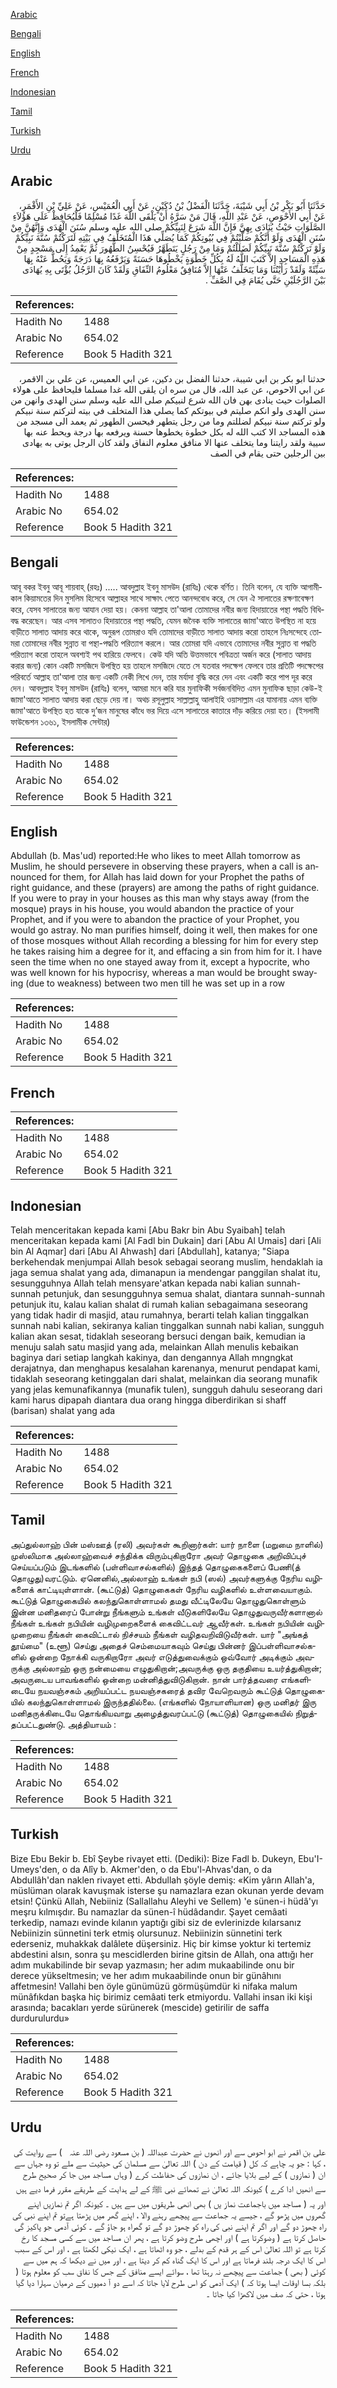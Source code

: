 [Arabic](#arabic)

[Bengali](#bengali)

[English](#english)

[French](#french)

[Indonesian](#indonesian)

[Tamil](#tamil)

[Turkish](#turkish)

[Urdu](#urdu)

## Arabic


<div dir="rtl" lang="ar" style={{fontSize:'larger',backgroundColor:'#f8f9fa',padding:20}}>
حَدَّثَنَا أَبُو بَكْرِ بْنُ أَبِي شَيْبَةَ، حَدَّثَنَا الْفَضْلُ بْنُ دُكَيْنٍ، عَنْ أَبِي الْعُمَيْسِ، عَنْ عَلِيِّ بْنِ الأَقْمَرِ، عَنْ أَبِي الأَحْوَصِ، عَنْ عَبْدِ اللَّهِ، قَالَ مَنْ سَرَّهُ أَنْ يَلْقَى اللَّهَ غَدًا مُسْلِمًا فَلْيُحَافِظْ عَلَى هَؤُلاَءِ الصَّلَوَاتِ حَيْثُ يُنَادَى بِهِنَّ فَإِنَّ اللَّهَ شَرَعَ لِنَبِيِّكُمْ صلى الله عليه وسلم سُنَنَ الْهُدَى وَإِنَّهُنَّ مِنْ سُنَنِ الْهُدَى وَلَوْ أَنَّكُمْ صَلَّيْتُمْ فِي بُيُوتِكُمْ كَمَا يُصَلِّي هَذَا الْمُتَخَلِّفُ فِي بَيْتِهِ لَتَرَكْتُمْ سُنَّةَ نَبِيِّكُمْ وَلَوْ تَرَكْتُمْ سُنَّةَ نَبِيِّكُمْ لَضَلَلْتُمْ وَمَا مِنْ رَجُلٍ يَتَطَهَّرُ فَيُحْسِنُ الطُّهُورَ ثُمَّ يَعْمِدُ إِلَى مَسْجِدٍ مِنْ هَذِهِ الْمَسَاجِدِ إِلاَّ كَتَبَ اللَّهُ لَهُ بِكُلِّ خَطْوَةٍ يَخْطُوهَا حَسَنَةً وَيَرْفَعُهُ بِهَا دَرَجَةً وَيَحُطُّ عَنْهُ بِهَا سَيِّئَةً وَلَقَدْ رَأَيْتُنَا وَمَا يَتَخَلَّفُ عَنْهَا إِلاَّ مُنَافِقٌ مَعْلُومُ النِّفَاقِ وَلَقَدْ كَانَ الرَّجُلُ يُؤْتَى بِهِ يُهَادَى بَيْنَ الرَّجُلَيْنِ حَتَّى يُقَامَ فِي الصَّفِّ ‏.‏
</div>
<div style={{backgroundColor:'#f8f9fa',padding:20, marginBottom: 10}}><table> <thead> <tr> <th>References:</th> <th></th> </tr> </thead> <tbody><tr><td>Hadith No</td><td>1488</td></tr><tr><td>Arabic No</td><td>654.02</td></tr><tr><td>Reference</td><td>Book 5 Hadith 321</td></tr></tbody></table></div>


<div dir="rtl" lang="ar" style={{fontSize:'larger',backgroundColor:'#f8f9fa',padding:20}}>
حدثنا ابو بكر بن ابي شيبة، حدثنا الفضل بن دكين، عن ابي العميس، عن علي بن الاقمر، عن ابي الاحوص، عن عبد الله، قال من سره ان يلقى الله غدا مسلما فليحافظ على هولاء الصلوات حيث ينادى بهن فان الله شرع لنبيكم صلى الله عليه وسلم سنن الهدى وانهن من سنن الهدى ولو انكم صليتم في بيوتكم كما يصلي هذا المتخلف في بيته لتركتم سنة نبيكم ولو تركتم سنة نبيكم لضللتم وما من رجل يتطهر فيحسن الطهور ثم يعمد الى مسجد من هذه المساجد الا كتب الله له بكل خطوة يخطوها حسنة ويرفعه بها درجة ويحط عنه بها سيية ولقد رايتنا وما يتخلف عنها الا منافق معلوم النفاق ولقد كان الرجل يوتى به يهادى بين الرجلين حتى يقام في الصف
</div>
<div style={{backgroundColor:'#f8f9fa',padding:20, marginBottom: 10}}><table> <thead> <tr> <th>References:</th> <th></th> </tr> </thead> <tbody><tr><td>Hadith No</td><td>1488</td></tr><tr><td>Arabic No</td><td>654.02</td></tr><tr><td>Reference</td><td>Book 5 Hadith 321</td></tr></tbody></table></div>

## Bengali


<div dir="ltr" lang="bn" style={{fontSize:'larger',backgroundColor:'#f8f9fa',padding:20}}>
আবূ বকর ইবনু আবূ শায়বাহ্ (রহঃ) ..... আবদুল্লাহ ইবনু মাসউদ (রাযিঃ) থেকে বর্ণিত। তিনি বলেন, যে ব্যক্তি আগামীকাল কিয়ামতের দিন মুসলিম হিসেবে আল্লাহর সাথে সাক্ষাৎ পেতে আনন্দবোধ করে, সে যেন ঐ সালাতের রক্ষণাবেক্ষণ করে, যেসব সালাতের জন্য আযান দেয়া হয়। কেননা আল্লাহ তা'আলা তোমাদের নবীর জন্য হিদায়াতের পন্থা পদ্ধতি বিধিবদ্ধ করেছেন। আর এসব সালাতও হিদায়াতের পন্থা পদ্ধতি, যেমন জনৈক ব্যক্তি সালাতের জামা'আতে উপস্থিত না হয়ে বাড়ীতে সালাত আদায় করে থাকে, অনুরূপ তোমরাও যদি তোমাদের বাড়ীতে সালাত আদায় করো তাহলে নিঃসন্দেহে তোমরা তোমাদের নবীর সুন্নাত বা পন্থা-পদ্ধতি পরিত্যাগ করলে। আর তোমরা যদি এভাবে তোমাদের নবীর সুন্নাত বা পদ্ধতি পরিত্যাগ করো তাহলে অবশ্যই পথ হারিয়ে ফেলবে। কেউ যদি অতি উত্তমভাবে পবিত্রতা অর্জন করে (সালাত আদায় করার জন্য) কোন একটি মসজিদে উপস্থিত হয় তাহলে মসজিদে যেতে সে যতবার পদক্ষেপ ফেলবে তার প্রতিটি পদক্ষেপের পরিবর্তে আল্লাহ তা'আলা তার জন্য একটি নেকী লিখে দেন, তার মর্যাদা বৃদ্ধি করে দেন এবং একটি করে পাপ দূর করে দেন। আবদুল্লাহ ইবনু মাসউদ (রাযিঃ) বলেন, আমরা মনে করি যার মুনাফিকী সর্বজনবিদিত এমন মুনাফিক ছাড়া কেউ-ই জামা'আতে সালাত আদায় করা ছেড়ে দেয় না। অথচ রসূলুল্লাহ সাল্লাল্লাহু আলাইহি ওয়াসাল্লাম এর যামানায় এমন ব্যক্তি জামা'আতে উপস্থিত হত যাকে দু’জন মানুষের কাঁধে ভর দিয়ে এসে সালাতের কাতারে দাঁড় করিয়ে দেয়া হত। (ইসলামী ফাউন্ডেশন ১৩৬১, ইসলামীক সেন্টার)
</div>
<div style={{backgroundColor:'#f8f9fa',padding:20, marginBottom: 10}}><table> <thead> <tr> <th>References:</th> <th></th> </tr> </thead> <tbody><tr><td>Hadith No</td><td>1488</td></tr><tr><td>Arabic No</td><td>654.02</td></tr><tr><td>Reference</td><td>Book 5 Hadith 321</td></tr></tbody></table></div>

## English


<div dir="ltr" lang="en" style={{fontSize:'larger',backgroundColor:'#f8f9fa',padding:20}}>
Abdullah (b. Mas'ud) reported:He who likes to meet Allah tomorrow as Muslim, he should persevere in observing these prayers, when a call is announced for them, for Allah has laid down for your Prophet the paths of right guidance, and these (prayers) are among the paths of right guidance. If you were to pray in your houses as this man why stays away (from the mosque) prays in his house, you would abandon the practice of your Prophet, and if you were to abandon the practice of your Prophet, you would go astray. No man purifies himself, doing it well, then makes for one of those mosques without Allah recording a blessing for him for every step he takes raising him a degree for it, and effacing a sin from him for it. I have seen the time when no one stayed away from it, except a hypocrite, who was well known for his hypocrisy, whereas a man would be brought swaying (due to weakness) between two men till he was set up in a row
</div>
<div style={{backgroundColor:'#f8f9fa',padding:20, marginBottom: 10}}><table> <thead> <tr> <th>References:</th> <th></th> </tr> </thead> <tbody><tr><td>Hadith No</td><td>1488</td></tr><tr><td>Arabic No</td><td>654.02</td></tr><tr><td>Reference</td><td>Book 5 Hadith 321</td></tr></tbody></table></div>

## French


<div dir="ltr" lang="fr" style={{fontSize:'larger',backgroundColor:'#f8f9fa',padding:20}}>

</div>
<div style={{backgroundColor:'#f8f9fa',padding:20, marginBottom: 10}}><table> <thead> <tr> <th>References:</th> <th></th> </tr> </thead> <tbody><tr><td>Hadith No</td><td>1488</td></tr><tr><td>Arabic No</td><td>654.02</td></tr><tr><td>Reference</td><td>Book 5 Hadith 321</td></tr></tbody></table></div>

## Indonesian


<div dir="ltr" lang="id" style={{fontSize:'larger',backgroundColor:'#f8f9fa',padding:20}}>
Telah menceritakan kepada kami [Abu Bakr bin Abu Syaibah] telah menceritakan kepada kami [Al Fadl bin Dukain] dari [Abu Al Umais] dari [Ali bin Al Aqmar] dari [Abu Al Ahwash] dari [Abdullah], katanya; "Siapa berkehendak menjumpai Allah besok sebagai seorang muslim, hendaklah ia jaga semua shalat yang ada, dimanapun ia mendengar panggilan shalat itu, sesungguhnya Allah telah mensyare'atkan kepada nabi kalian sunnah-sunnah petunjuk, dan sesungguhnya semua shalat, diantara sunnah-sunnah petunjuk itu, kalau kalian shalat di rumah kalian sebagaimana seseorang yang tidak hadir di masjid, atau rumahnya, berarti telah kalian tinggalkan sunnah nabi kalian, sekiranya kalian tinggalkan sunnah nabi kalian, sungguh kalian akan sesat, tidaklah seseorang bersuci dengan baik, kemudian ia menuju salah satu masjid yang ada, melainkan Allah menulis kebaikan baginya dari setiap langkah kakinya, dan dengannya Allah mngngkat derajatnya, dan menghapus kesalahan karenanya, menurut pendapat kami, tidaklah seseorang ketinggalan dari shalat, melainkan dia seorang munafik yang jelas kemunafikannya (munafik tulen), sungguh dahulu seseorang dari kami harus dipapah diantara dua orang hingga diberdirikan si shaff (barisan) shalat yang ada
</div>
<div style={{backgroundColor:'#f8f9fa',padding:20, marginBottom: 10}}><table> <thead> <tr> <th>References:</th> <th></th> </tr> </thead> <tbody><tr><td>Hadith No</td><td>1488</td></tr><tr><td>Arabic No</td><td>654.02</td></tr><tr><td>Reference</td><td>Book 5 Hadith 321</td></tr></tbody></table></div>

## Tamil


<div dir="ltr" lang="ta" style={{fontSize:'larger',backgroundColor:'#f8f9fa',padding:20}}>
அப்துல்லாஹ் பின் மஸ்ஊத் (ரலி) அவர்கள் கூறினார்கள்: யார் நாளை (மறுமை நாளில்) முஸ்லிமாக அல்லாஹ்வைச் சந்திக்க விரும்புகிறாரோ அவர் தொழுகை அறிவிப்புச் செய்யப்படும் இடங்களில் (பள்ளிவாசல்களில்) இந்தத் தொழுகைகளைப் பேணி(த் தொழுது)வரட்டும். ஏனெனில்,அல்லாஹ் உங்கள் நபி (ஸல்) அவர்களுக்கு நேரிய வழிகளைக் காட்டியுள்ளான். (கூட்டுத்) தொழுகைகள் நேரிய வழிகளில் உள்ளவையாகும். கூட்டுத் தொழுகையில் கலந்துகொள்ளாமல் தமது வீட்டிலேயே தொழுதுகொள்ளும் இன்ன மனிதரைப் போன்று நீங்களும் உங்கள் வீடுகளிலேயே தொழுதுவருவீர்களானால் நீங்கள் உங்கள் நபியின் வழிமுறைகளைக் கைவிட்டவர் ஆவீர்கள். உங்கள் நபியின் வழிமுறையை நீங்கள் கைவிட்டால் நிச்சயம் நீங்கள் வழிதவறிவிடுவீர்கள். யார் "அங்கத் தூய்மை" (உளூ) செய்து அதைச் செம்மையாகவும் செய்து பின்னர் இப்பள்ளிவாசல்களில் ஒன்றை நோக்கி வருகிறாரோ அவர் எடுத்துவைக்கும் ஒவ்வோர் அடிக்கும் அவருக்கு அல்லாஹ் ஒரு நன்மையை எழுதுகிறான்;அவருக்கு ஒரு தகுதியை உயர்த்துகிறான்; அவருடைய பாவங்களில் ஒன்றை மன்னித்துவிடுகிறான். நான் பார்த்தவரை எங்களிடையே நயவஞ்சகம் அறியப்பட்ட நயவஞ்சகரைத் தவிர வேறெவரும் கூட்டுத் தொழுகையில் கலந்துகொள்ளாமல் இருந்ததில்லை. (எங்களில் நோயாளியான) ஒரு மனிதர் இரு மனிதருக்கிடையே தொங்கியவாறு அழைத்துவரப்பட்டு (கூட்டுத்) தொழுகையில் நிறுத்தப்பட்டதுண்டு. அத்தியாயம் :
</div>
<div style={{backgroundColor:'#f8f9fa',padding:20, marginBottom: 10}}><table> <thead> <tr> <th>References:</th> <th></th> </tr> </thead> <tbody><tr><td>Hadith No</td><td>1488</td></tr><tr><td>Arabic No</td><td>654.02</td></tr><tr><td>Reference</td><td>Book 5 Hadith 321</td></tr></tbody></table></div>

## Turkish


<div dir="ltr" lang="tr" style={{fontSize:'larger',backgroundColor:'#f8f9fa',padding:20}}>
Bize Ebu Bekir b. Ebî Şeybe rivayet etti. (Dediki): Bize Fadl b. Dukeyn, Ebu'I-Umeys'den, o da Alîy b. Akmer'den, o da Ebu'l-Ahvas'dan, o da Abdullâh'dan naklen rivayet etti. Abdullah şöyle demiş: «Kim yârın Allah'a, müslüman olarak kavuşmak isterse şu namazlara ezan okunan yerde devam etsin! Çünkü Allah, Nebiiniz (Sallallahu Aleyhi ve Sellem) 'e sünen-i hüdâ'yı meşru kılmışdır. Bu namazlar da sünen-î hüdâdandır. Şayet cemâati terkedip, namazı evinde kılanın yaptığı gibi siz de evlerinizde kılarsanız Nebiinizin sünnetini terk etmiş olursunuz. Nebiinizin sünnetini terk ederseniz, muhakkak dalâlete düşersiniz. Hiç bir kimse yoktur ki tertemiz abdestini alsın, sonra şu mescidlerden birine gitsin de Allah, ona attığı her adım mukabilinde bir sevap yazmasın; her adım mukaabilinde onu bir derece yükseltmesin; ve her adım mukaabilinde onun bir günâhını affetmesin! Vallahi ben öyle günümüzü görmüşümdür ki nifaka malum münâfıkdan başka hiç birimiz cemâati terk etmiyordu. Vallahi insan iki kişi arasında; bacakları yerde sürünerek (mescide) getirilir de saffa durdurulurdu»
</div>
<div style={{backgroundColor:'#f8f9fa',padding:20, marginBottom: 10}}><table> <thead> <tr> <th>References:</th> <th></th> </tr> </thead> <tbody><tr><td>Hadith No</td><td>1488</td></tr><tr><td>Arabic No</td><td>654.02</td></tr><tr><td>Reference</td><td>Book 5 Hadith 321</td></tr></tbody></table></div>

## Urdu


<div dir="rtl" lang="ur" style={{fontSize:'larger',backgroundColor:'#f8f9fa',padding:20}}>
علی بن اقمر نے ابو احوص سے اور انھوں نے حضرت عبداللہ ( بن مسعود ‌رضی ‌اللہ ‌عنہ ‌ ‌ ) سے روایت کی ، کہا : جو یہ چاہے کہ کل ( قیامت کے دن ) اللہ تعالیٰ سے مسلمان کی حیثیت سے ملے تو وہ جہاں سے ان ( نمازوں ) کے لیے بلایا جائے ، ان نمازوں کی حفاظت کرے ( وہاں مساجد میں جا کر صحیح طرح سے انھیں ادا کرے ) کیونکہ اللہ تعالیٰ نے تمھائے نبی ﷺ کے لے ہدایت کے طریقے مقرر فرما دیے ہیں اور یہ ( مساجد میں باجماعت نماز یں ) بھی انھی طریقوں میں سے ہیں ۔ کیونکہ اگر تم نمازیں اپنے گھروں میں پڑھو گے ، جیسے یہ جماعت سے پیچھے رہنے والا ، اپنے گھر میں پڑھتا ہےتو تم اپنے نبی کی راہ چھوڑ دو گے اور اگر تم اپنے نبی کی راہ کو چھوڑ دو گے تو گمراہ ہو جاؤ گے ۔ کوئی آدمی جو پاکیز گی حاصل کرتا ہے ( وضوکرتا ہے ) اور اچھی طرح وضو کرتا ہے ، پھر ان مساجد میں سے کسی مسجد کا رخ کرتا ہے تو اللہ تعالیٰ اس کے ہر قدم کے بدلے ، جو وہ اٹھاتا ہے ، ایک نیکی لکھتا ہے ، اور اس کے سبب اس کا ایک درجہ بلند فرماتا ہے اور اس کا ایک گناہ کم کر دیتا ہے ، اور میں نے دیکھا کہ ہم میں سے کوئی ( بھی ) جماعت سے پیچھے نہ رہتا تھا ، سوائے ایسے منافق کے جس کا نفاق سب کو معلوم ہوتا ( بلکہ بسا اوقات ایسا ہوتا کہ ) ایک آدمی کو اس طرح لایا جاتا کہ اسے دو آ دمیوں کے درمیان سہارا دیا گیا ہوتا ، حتی کہ صف میں لاکھڑا کیا جاتا ۔
</div>
<div style={{backgroundColor:'#f8f9fa',padding:20, marginBottom: 10}}><table> <thead> <tr> <th>References:</th> <th></th> </tr> </thead> <tbody><tr><td>Hadith No</td><td>1488</td></tr><tr><td>Arabic No</td><td>654.02</td></tr><tr><td>Reference</td><td>Book 5 Hadith 321</td></tr></tbody></table></div>
